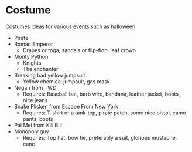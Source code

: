 # Costume

Costumes ideas for various events such as halloween

- Pirate
- Roman Emperor
	- Drapes or toga, sandals or flip-flop, leaf crown
- Monty Python
	- Knights
	- The enchanter
- Breaking bad yellow jumpsuit
	- Yellow chemical jumpsuit, gas mask
- Negan from TWD
	- Requires: Baseball bat, barb wire, bandana, leather jacket, boots, nice jeans
- Snake Plisken from Escape From New York
	- Requires: T-shirt or a tank-top, pirate patch, some nice pistol, camo pants,  boots
- Pai Mei from Kill Bill
- Monopoly guy
	- Requires: Top hat, bow tie, preferably a suit, glorious mustache, cane 